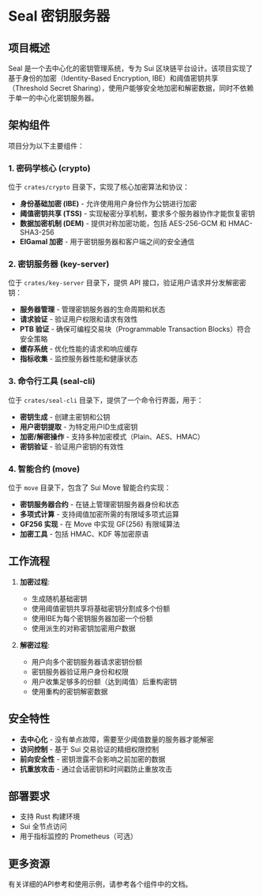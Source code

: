 # Seal 密钥服务器

## 项目概述

Seal 是一个去中心化的密钥管理系统，专为 Sui 区块链平台设计。该项目实现了基于身份的加密（Identity-Based Encryption, IBE）和阈值密钥共享（Threshold Secret Sharing），使用户能够安全地加密和解密数据，同时不依赖于单一的中心化密钥服务器。

## 架构组件

项目分为以下主要组件：

### 1. 密码学核心 (crypto)

位于 `crates/crypto` 目录下，实现了核心加密算法和协议：

- **身份基础加密 (IBE)** - 允许使用用户身份作为公钥进行加密
- **阈值密钥共享 (TSS)** - 实现秘密分享机制，要求多个服务器协作才能恢复密钥
- **数据加密机制 (DEM)** - 提供对称加密功能，包括 AES-256-GCM 和 HMAC-SHA3-256 
- **ElGamal 加密** - 用于密钥服务器和客户端之间的安全通信

### 2. 密钥服务器 (key-server)

位于 `crates/key-server` 目录下，提供 API 接口，验证用户请求并分发解密密钥：

- **服务器管理** - 管理密钥服务器的生命周期和状态
- **请求验证** - 验证用户权限和请求有效性
- **PTB 验证** - 确保可编程交易块（Programmable Transaction Blocks）符合安全策略
- **缓存系统** - 优化性能的请求和响应缓存
- **指标收集** - 监控服务器性能和健康状态

### 3. 命令行工具 (seal-cli)

位于 `crates/seal-cli` 目录下，提供了一个命令行界面，用于：

- **密钥生成** - 创建主密钥和公钥
- **用户密钥提取** - 为特定用户ID生成密钥
- **加密/解密操作** - 支持多种加密模式（Plain、AES、HMAC）
- **密钥验证** - 验证用户密钥的有效性

### 4. 智能合约 (move)

位于 `move` 目录下，包含了 Sui Move 智能合约实现：

- **密钥服务器合约** - 在链上管理密钥服务器身份和状态
- **多项式计算** - 支持阈值加密所需的有限域多项式运算
- **GF256 实现** - 在 Move 中实现 GF(256) 有限域算法
- **加密工具** - 包括 HMAC、KDF 等加密原语

## 工作流程

1. **加密过程**:
   - 生成随机基础密钥
   - 使用阈值密钥共享将基础密钥分割成多个份额
   - 使用IBE为每个密钥服务器加密一个份额
   - 使用派生的对称密钥加密用户数据

2. **解密过程**:
   - 用户向多个密钥服务器请求密钥份额
   - 密钥服务器验证用户身份和权限
   - 用户收集足够多的份额（达到阈值）后重构密钥
   - 使用重构的密钥解密数据

## 安全特性

- **去中心化** - 没有单点故障，需要至少阈值数量的服务器才能解密
- **访问控制** - 基于 Sui 交易验证的精细权限控制
- **前向安全性** - 密钥泄露不会影响之前加密的数据
- **抗重放攻击** - 通过会话密钥和时间戳防止重放攻击

## 部署要求

- 支持 Rust 构建环境
- Sui 全节点访问
- 用于指标监控的 Prometheus（可选）

## 更多资源

有关详细的API参考和使用示例，请参考各个组件中的文档。 